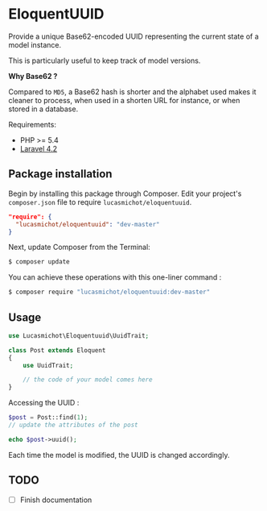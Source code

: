 EloquentUUID
===========

Provide a unique Base62-encoded UUID representing the current state of a model instance.

This is particularly useful to keep track of model versions.

**Why Base62 ?**

Compared to `MD5`, a Base62 hash is shorter and the alphabet used makes it cleaner to process, when used in a shorten URL for instance, or when stored in a database.

Requirements:
* PHP >= 5.4
* [Laravel 4.2](http://laravel.com/)

## Package installation

Begin by installing this package through Composer. Edit your project's `composer.json` file to require `lucasmichot/eloquentuuid`.

```json
"require": {
  "lucasmichot/eloquentuuid": "dev-master"
}
```

Next, update Composer from the Terminal:

```sh
$ composer update
```

You can achieve these operations with this one-liner command :

```sh
$ composer require "lucasmichot/eloquentuuid:dev-master"
```

## Usage

```php
use Lucasmichot\Eloquentuuid\UuidTrait;

class Post extends Eloquent
{
    use UuidTrait;

    // the code of your model comes here
}
```

Accessing the UUID :

```php
$post = Post::find(1);
// update the attributes of the post

echo $post->uuid();
```

Each time the model is modified, the UUID is changed accordingly.


## TODO
* [ ] Finish documentation
